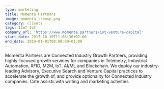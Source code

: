 ```yaml
---
type: marketing
title: Momenta Partners
image: momenta_transp.png
category: clients
tags: IIoT IoT
company_url: 'https://www.momenta.partners/iot-venture-capital'
start_date: 2017-10-10T11:08:30+02:00
end_date: 2019-01-01T00:00:00+01:00
---
```


Momenta Partners are Connected Industry Growth Partners, providing highly-focused growth services for companies in Telemetry, Industrial Automation, RFID, M2M, IoT, AI/ML and Blockchain. We deploy our industry-leading Advisory, Executive Search and Venture Capital practices to accelerate the growth of, and provide optionality for Connected Industry companies. Cate assists with writing and marketing activities
